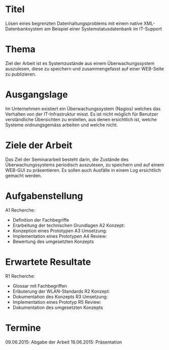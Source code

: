 # Titel

Lösen eines begrenzten Datenhaltungsproblems mit einem native XML-Datenbanksystem am Beispiel einer Systemstatusdatenbank im IT-Support


# Thema

Ziel der Arbeit ist es Systemzustände aus einem Überwachungssystem auszulesen, diese zu speichern und zusammengefasst auf einer WEB-Seite zu publizieren.

# Ausgangslage

Im Unternehmen existiert ein Überwachungssystem (Nagios) welches das Verhalten von der IT-Infrastruktur misst. Es ist nicht möglich für Benutzer verständliche Übersichten zu erstellen, aus denen ersichtlich ist, welche Systeme ordnungsgemäss arbeiten und welche nicht.


# Ziele der Arbeit

Das Ziel der Seminararbeit besteht darin, die Zustände des Überwachungssystems periodisch auszulesen, zu speichern und auf einem WEB-GUI zu präsentieren. Es sollen auch Ausfälle in einem Log ersichtlich gemacht werden.

# Aufgabenstellung

A1 Recherche:
- Definition der Fachbegriffe
- Erarbeitung der technischen Grundlagen
A2 Konzept:
- Konzeption eines Prototypen
A3 Umsetzung:
- Implementation eines Prototypen
A4 Review:
- Bewertung des umgesetzten Konzepts

# Erwartete Resultate

R1 Recherche:
- Glossar mit Fachbegriffen
- Erläuterung der WLAN-Standards
R2 Konzept:
- Dokumentation des Konzepts
R3 Umsetzung:
- Implementation eines Prototyp
R5 Review:
- Dokumentation des umgesetzten Konzepts

# Termine

09.06.2015: Abgabe der Arbeit
16.06.2015: Präsentation

